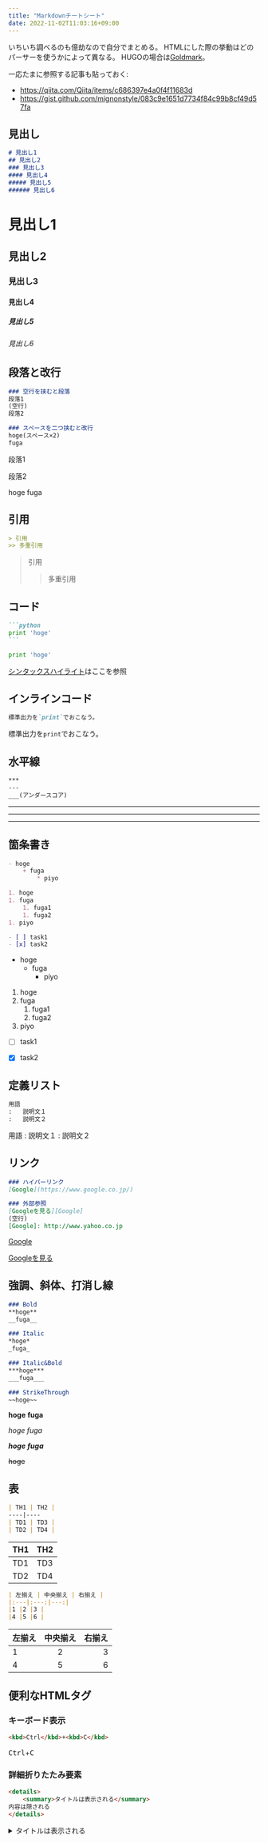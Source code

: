 ```yaml
---
title: "Markdownチートシート"
date: 2022-11-02T11:03:16+09:00
---
```


いちいち調べるのも億劫なので自分でまとめる。
HTMLにした際の挙動はどのパーサーを使うかによって異なる。
HUGOの場合は[Goldmark](https://gohugo.io/getting-started/configuration-markup/#goldmark)。

一応たまに参照する記事も貼っておく:
- https://qiita.com/Qiita/items/c686397e4a0f4f11683d
- https://gist.github.com/mignonstyle/083c9e1651d7734f84c99b8cf49d57fa

## 見出し

```md
# 見出し1
## 見出し2
### 見出し3
#### 見出し4
##### 見出し5
###### 見出し6
```

# 見出し1
## 見出し2
### 見出し3
#### 見出し4
##### 見出し5
###### 見出し6


## 段落と改行

```md
### 空行を挟むと段落
段落1
(空行)
段落2

### スペースを二つ挟むと改行
hoge(スペース×2)
fuga
```

段落1

段落2

hoge
fuga


## 引用

```md
> 引用
>> 多重引用
```

> 引用
>> 多重引用


## コード

````md
```python
print 'hoge'
```
````

```python
print 'hoge'
```

[シンタックスハイライト](https://blog.katsubemakito.net/articles/github-markdown-syntaxhighlighting)はここを参照


## インラインコード

```md
標準出力を`print`でおこなう。
```

標準出力を`print`でおこなう。


## 水平線

```md
***
---
___(アンダースコア)
```

***
---
___


## 箇条書き

```md
- hoge
	+ fuga
		* piyo

1. hoge
1. fuga
	1. fuga1
	1. fuga2
1. piyo

- [ ] task1
- [x] task2
```

- hoge
    + fuga
        * piyo

1. hoge
1. fuga
    1. fuga1
	1. fuga2
1. piyo

- [ ] task1
- [x] task2


## 定義リスト

```md
用語
:	説明文１
:	説明文２
```

用語
:	説明文１
:	説明文２


## リンク

```md
### ハイパーリンク
[Google](https://www.google.co.jp/)

### 外部参照
[Googleを見る][Google]
(空行)
[Google]: http://www.yahoo.co.jp
```

[Google](https://www.google.co.jp/)

[Googleを見る][Google]

[Google]: http://www.yahoo.co.jp


## 強調、斜体、打消し線

```md
### Bold
**hoge**
__fuga__

### Italic
*hoge*
_fuga_

### Italic&Bold
***hoge***
___fuga___

### StrikeThrough
~~hoge~~
```

**hoge**
__fuga__

*hoge*
_fuga_

***hoge***
___fuga___

~~hoge~~


## 表

```md
| TH1 | TH2 |
----|----
| TD1 | TD3 |
| TD2 | TD4 |
```

| TH1 | TH2 |
----|----
| TD1 | TD3 |
| TD2 | TD4 |


```md
| 左揃え | 中央揃え | 右揃え |
|:---|:---:|---:|
|1 |2 |3 |
|4 |5 |6 |
```

| 左揃え | 中央揃え | 右揃え |
|:---|:---:|---:|
|1 |2 |3 |
|4 |5 |6 |


## 便利なHTMLタグ

### キーボード表示

```HTML
<kbd>Ctrl</kbd>+<kbd>C</kbd>
```

<kbd>Ctrl</kbd>+<kbd>C</kbd>

### 詳細折りたたみ要素

```HTML
<details>
    <summary>タイトルは表示される</summary>
内容は隠される
</details>
```

<details>
    <summary>タイトルは表示される</summary>
内容は隠される
</details>
